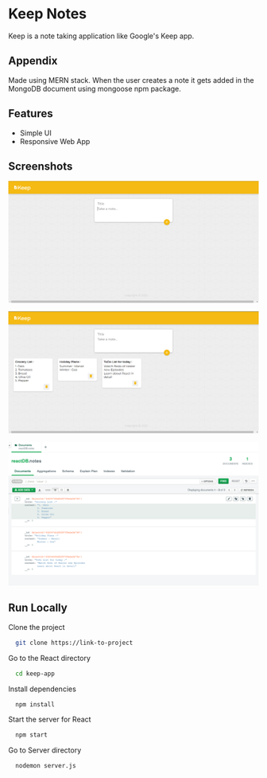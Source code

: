 
# Keep Notes

Keep is a note taking application like Google's Keep app.


## Appendix

Made using MERN stack. When the user creates a note it gets added in the MongoDB document using mongoose npm package.


## Features

- Simple UI
- Responsive Web App


## Screenshots

![App Screenshot](https://github.com/Himan-Miku/Notes-Keep/blob/main/screenshots/Keep-Empty.png?raw=true)


![App Screenshot](https://github.com/Himan-Miku/Notes-Keep/blob/main/screenshots/Keep-notes.png?raw=true)


![App Screenshot](https://github.com/Himan-Miku/Notes-Keep/blob/main/screenshots/Keep-mongoDB.png?raw=true)

## Run Locally

Clone the project

```bash
  git clone https://link-to-project
```

Go to the React directory

```bash
  cd keep-app
```

Install dependencies

```bash
  npm install
```

Start the server for React

```bash
  npm start
```

Go to Server directory

```bash
  nodemon server.js
```

